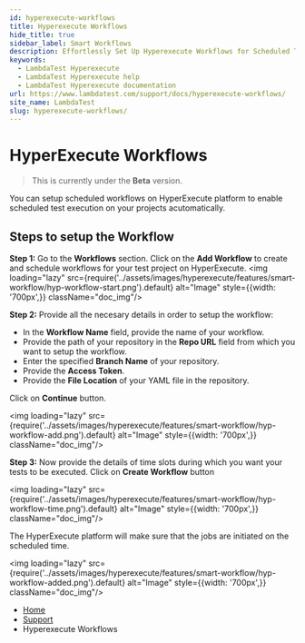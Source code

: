 ```yaml
---
id: hyperexecute-workflows
title: Hyperexecute Workflows
hide_title: true
sidebar_label: Smart Workflows
description: Effortlessly Set Up Hyperexecute Workflows for Scheduled Test Execution | LambdaTest
keywords:
  - LambdaTest Hyperexecute
  - LambdaTest Hyperexecute help
  - LambdaTest Hyperexecute documentation
url: https://www.lambdatest.com/support/docs/hyperexecute-workflows/
site_name: LambdaTest
slug: hyperexecute-workflows/
---
```


<script type="application/ld+json"
      dangerouslySetInnerHTML={{ __html: JSON.stringify({
       "@context": "https://schema.org",
        "@type": "BreadcrumbList",
        "itemListElement": [{
          "@type": "ListItem",
          "position": 1,
          "name": "Home",
          "item": "https://www.lambdatest.com"
        },{
          "@type": "ListItem",
          "position": 2,
          "name": "Support",
          "item": "https://www.lambdatest.com/support/docs/"
        },{
          "@type": "ListItem",
          "position": 3,
          "name": "HyperExecute Concepts",
          "item": "https://www.lambdatest.com/support/docs/hyperexecute-workflows/"
        }]
      })
    }}
></script>
# HyperExecute Workflows

> This is currently under the **Beta** version.

You can setup scheduled workflows on HyperExecute platform to enable scheduled test execution on your projects acutomatically.

## Steps to setup the Workflow

**Step 1:** Go to the **Workflows** section. Click on the **Add Workflow** to create and schedule workflows for your test project on HyperExecute.
<img loading="lazy" src={require('../assets/images/hyperexecute/features/smart-workflow/hyp-workflow-start.png').default} alt="Image" style={{width: '700px',}} className="doc_img"/>

**Step 2:** Provide all the necesary details in order to setup the workflow:

- In the **Workflow Name** field, provide the name of your workflow.
- Provide the path of your repository in the **Repo URL** field from which you want to setup the workflow.
- Enter the specified **Branch Name** of your repository.
- Provide the **Access Token**.
- Provide the **File Location** of your YAML file in the repository.

Click on **Continue** button.

<img loading="lazy" src={require('../assets/images/hyperexecute/features/smart-workflow/hyp-workflow-add.png').default} alt="Image" style={{width: '700px',}} className="doc_img"/>

**Step 3:** Now provide the details of time slots during which you want your tests to be executed. Click on **Create Workflow** button

<img loading="lazy" src={require('../assets/images/hyperexecute/features/smart-workflow/hyp-workflow-time.png').default} alt="Image" style={{width: '700px',}} className="doc_img"/>

The HyperExecute platform will make sure that the jobs are initiated on the scheduled time.

<img loading="lazy" src={require('../assets/images/hyperexecute/features/smart-workflow/hyp-workflow-added.png').default} alt="Image" style={{width: '700px',}} className="doc_img"/>



<nav aria-label="breadcrumbs">
  <ul className="breadcrumbs">
    <li className="breadcrumbs__item">
      <a className="breadcrumbs__link" target="_self" href="https://www.lambdatest.com">
        Home
      </a>
    </li>
    <li className="breadcrumbs__item">
      <a className="breadcrumbs__link" target="_self" href="https://www.lambdatest.com/support/docs/">
        Support
      </a>
    </li>
    <li className="breadcrumbs__item breadcrumbs__item--active">
      <span className="breadcrumbs__link">
        Hyperexecute Workflows
      </span>
    </li>
  </ul>
</nav>
